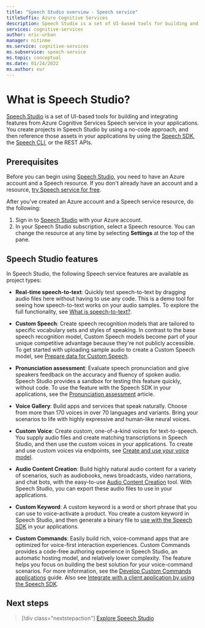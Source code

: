 ```yaml
---
title: "Speech Studio overview - Speech service"
titleSuffix: Azure Cognitive Services
description: Speech Studio is a set of UI-based tools for building and integrating features from Azure Speech service in your applications.
services: cognitive-services
author: eric-urban
manager: nitinme
ms.service: cognitive-services
ms.subservice: speech-service
ms.topic: conceptual
ms.date: 01/24/2022
ms.author: eur
---
```


# What is Speech Studio?

[Speech Studio](https://speech.microsoft.com) is a set of UI-based tools for building and integrating features from Azure Cognitive Services Speech service in your applications. You create projects in Speech Studio by using a no-code approach, and then reference those assets in your applications by using the [Speech SDK](speech-sdk.md), the [Speech CLI](spx-overview.md), or the REST APIs.

## Prerequisites

Before you can begin using [Speech Studio](https://speech.microsoft.com), you need to have an Azure account and a Speech resource. If you don't already have an account and a resource, [try Speech service for free](overview.md#try-the-speech-service-for-free).

After you've created an Azure account and a Speech service resource, do the following:

1. Sign in to [Speech Studio](https://speech.microsoft.com) with your Azure account.
1. In your Speech Studio subscription, select a Speech resource. You can change the resource at any time by selecting **Settings** at the top of the pane.

## Speech Studio features

In Speech Studio, the following Speech service features are available as project types:

* **Real-time speech-to-text**: Quickly test speech-to-text by dragging audio files here without having to use any code. This is a demo tool for seeing how speech-to-text works on your audio samples. To explore the full functionality, see [What is speech-to-text?](speech-to-text.md).

* **Custom Speech**: Create speech recognition models that are tailored to specific vocabulary sets and styles of speaking. In contrast to the base speech recognition model, Custom Speech models become part of your unique competitive advantage because they're not publicly accessible. To get started with uploading sample audio to create a Custom Speech model, see [Prepare data for Custom Speech](how-to-custom-speech-test-and-train.md).

* **Pronunciation assessment**: Evaluate speech pronunciation and give speakers feedback on the accuracy and fluency of spoken audio. Speech Studio provides a sandbox for testing this feature quickly, without code. To use the feature with the Speech SDK in your applications, see the [Pronunciation assessment](how-to-pronunciation-assessment.md) article.

* **Voice Gallery**: Build apps and services that speak naturally. Choose from more than 170 voices in over 70 languages and variants. Bring your scenarios to life with highly expressive and human-like neural voices.

* **Custom Voice**: Create custom, one-of-a-kind voices for text-to-speech. You supply audio files and create matching transcriptions in Speech Studio, and then use the custom voices in your applications. To create and use custom voices via endpoints, see [Create and use your voice model](how-to-custom-voice-create-voice.md). 

* **Audio Content Creation**: Build highly natural audio content for a variety of scenarios, such as audiobooks, news broadcasts, video narrations, and chat bots, with the easy-to-use [Audio Content Creation](how-to-audio-content-creation.md) tool. With Speech Studio, you can export these audio files to use in your applications.

* **Custom Keyword**: A custom keyword is a word or short phrase that you can use to voice-activate a product. You create a custom keyword in Speech Studio, and then generate a binary file to [use with the Speech SDK](custom-keyword-basics.md) in your applications.

* **Custom Commands**: Easily build rich, voice-command apps that are optimized for voice-first interaction experiences. Custom Commands provides a code-free authoring experience in Speech Studio, an automatic hosting model, and relatively lower complexity. The feature helps you focus on building the best solution for your voice-command scenarios. For more information, see the [Develop Custom Commands applications](how-to-develop-custom-commands-application.md) guide. Also see [Integrate with a client application by using the Speech SDK](how-to-custom-commands-setup-speech-sdk.md).

## Next steps

> [!div class="nextstepaction"]
> [Explore Speech Studio](https://speech.microsoft.com)
